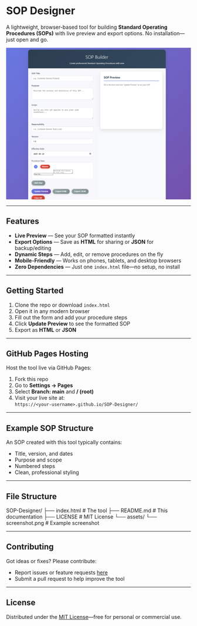 # SOP Designer

A lightweight, browser-based tool for building **Standard Operating Procedures (SOPs)** with live preview and export options. No installation—just open and go.

![SOP Designer Screenshot](assets/screenshot.png)

---

##  Features
- **Live Preview** — See your SOP formatted instantly  
- **Export Options** — Save as **HTML** for sharing or **JSON** for backup/editing  
- **Dynamic Steps** — Add, edit, or remove procedures on the fly  
- **Mobile-Friendly** — Works on phones, tablets, and desktop browsers  
- **Zero Dependencies** — Just one `index.html` file—no setup, no install

---

##  Getting Started
1. Clone the repo or download `index.html`  
2. Open it in any modern browser  
3. Fill out the form and add your procedure steps  
4. Click **Update Preview** to see the formatted SOP  
5. Export as **HTML** or **JSON**

---

##  GitHub Pages Hosting
Host the tool live via GitHub Pages:
1. Fork this repo  
2. Go to **Settings → Pages**  
3. Select **Branch: main** and **/ (root)**  
4. Visit your live site at:  
   `https://<your-username>.github.io/SOP-Designer/`

---

##  Example SOP Structure
An SOP created with this tool typically contains:
- Title, version, and dates  
- Purpose and scope  
- Numbered steps  
- Clean, professional styling

---

##  File Structure
SOP-Designer/
├── index.html # The tool
├── README.md # This documentation
├── LICENSE # MIT License
└── assets/
└── screenshot.png # Example screenshot

---

##  Contributing
Got ideas or fixes? Please contribute:
- Report issues or feature requests [here](../../issues)  
- Submit a pull request to help improve the tool

---

##  License
Distributed under the [MIT License](LICENSE)—free for personal or commercial use.
